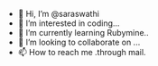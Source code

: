 - 👋 Hi, I’m @saraswathi
- 👀 I’m interested in coding...
- 🌱 I’m currently learning Rubymine..
- 💞️ I’m looking to collaborate on  ...
- 📫 How to reach me .through mail.

<!---
saraswathi-devops/saraswathi-devops is a ✨ special ✨ repository because its `README.md` (this file) appears on your GitHub profile.
You can click the Preview link to take a look at your changes.
--->
